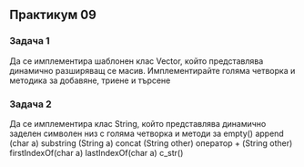 
## Практикум 09

### Задача 1
Да се имплементира шаблонен клас Vector, който представлява динамично разширяващ се масив. Имплементирайте голяма четворка и методика за добавяне, триене и търсене

### Задача 2
Да се имплементира клас String, който представлява динамично заделен символен низ с голяма четворка и методи за
empty()
append (char a)
substring (String a)
concat (String other)
оператор + (String other)
firstIndexOf(char a)
lastIndexOf(char a)
c_str()